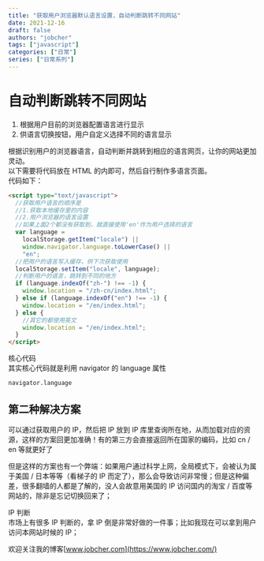 ```yaml
---
title: "获取用户浏览器默认语言设置，自动判断跳转不同网站"
date: 2021-12-16
draft: false
authors: "jobcher"
tags: ["javascript"]
categories: ["日常"]
series: ["日常系列"]
---
```


# 自动判断跳转不同网站

1. 根据用户目前的浏览器配置语言进行显示
2. 供语言切换按钮，用户自定义选择不同的语言显示

根据识别用户的浏览器语言，自动判断并跳转到相应的语言网页，让你的网站更加灵动。  
以下需要将代码放在 HTML 的内即可，然后自行制作多语言页面。  
代码如下：

```html
<script type="text/javascript">
  //获取用户语言的顺序是
  //1.获取本地缓存里的内容
  //2.用户浏览器的语言设置
  //如果上面2个都没有获取到，就直接使用'en'作为用户选择的语言
  var language =
    localStorage.getItem("locale") ||
    window.navigator.language.toLowerCase() ||
    "en";
  //把用户的语言写入缓存，供下次获取使用
  localStorage.setItem("locale", language);
  //判断用户的语言，跳转到不同的地方
  if (language.indexOf("zh-") !== -1) {
    window.location = "/zh-cn/index.html";
  } else if (language.indexOf("en") !== -1) {
    window.location = "/en/index.html";
  } else {
    //其它的都使用英文
    window.location = "/en/index.html";
  }
</script>
```

核心代码  
其实核心代码就是利用 navigator 的 language 属性

```code
navigator.language
```

## 第二种解决方案

可以通过获取用户的 IP，然后把 IP 放到 IP 库里查询所在地，从而加载对应的资源，这样的方案回更加准确！有的第三方会直接返回所在国家的编码，比如 cn / en 等就更好了

但是这样的方案也有一个弊端：如果用户通过科学上网，全局模式下，会被认为属于美国 / 日本等等（看梯子的 IP 而定了），那么会导致访问非常慢；但是这种偏差，很多翻墙的人都是了解的，没人会故意用美国的 IP 访问国内的淘宝 / 百度等网站的，除非是忘记切换回来了；

IP 判断  
市场上有很多 IP 判断的，拿 IP 倒是非常好做的一件事；比如我现在可以拿到用户访问本网站时候的 IP；

欢迎关注我的博客[www.jobcher.com](https://www.jobcher.com/)
